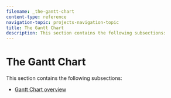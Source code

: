 ```yaml
---
filename: _the-gantt-chart
content-type: reference
navigation-topic: projects-navigation-topic
title: The Gantt Chart
description: This section contains the following subsections:
---
```


# The Gantt Chart

This section contains the following subsections:

* [Gantt Chart overview](../../manage-work/gantt-chart/use-the-gantt-chart/gantt-chart-overview.md)

  <!--
  <a href="../../manage-work/gantt-chart/using-the-legacy-gantt-chart/use-legacy-gantt.md" class="MCXref xref" xrefformat="{para}">Use the Legacy Gantt Chart </a>
  -->

  <!--
  <a href="../../manage-work/gantt-chart/tips-tricks-and-troubleshooting/tips-tricks-troubleshooting-gantt.md" class="MCXref xref" xrefformat="{para}">Tips, tricks, and troubleshooting for the Gantt Chart</a>
  -->

&nbsp;
